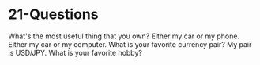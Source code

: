 # 21-Questions
What's the most useful thing that you own? Either my car or my phone. 
Either my car or my computer. What is your favorite currency pair?
My pair is USD/JPY. 
What is your favorite hobby?
